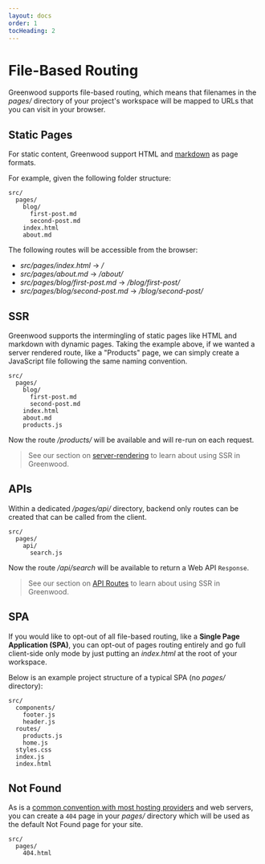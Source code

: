 ```yaml
---
layout: docs
order: 1
tocHeading: 2
---
```


# File-Based Routing

Greenwood supports file-based routing, which means that filenames in the _pages/_ directory of your project's workspace will be mapped to URLs that you can visit in your browser.

## Static Pages

For static content, Greenwood support HTML and [markdown](/docs/resources/markdown/) as page formats.

For example, given the following folder structure:

```shell
src/
  pages/
    blog/
      first-post.md
      second-post.md
    index.html
    about.md
```

The following routes will be accessible from the browser:

- _src/pages/index.html_ -> _/_
- _src/pages/about.md_ -> _/about/_
- _src/pages/blog/first-post.md_ -> _/blog/first-post/_
- _src/pages/blog/second-post.md_ -> _/blog/second-post/_

## SSR

Greenwood supports the intermingling of static pages like HTML and markdown with dynamic pages. Taking the example above, if we wanted a server rendered route, like a "Products" page, we can simply create a JavaScript file following the same naming convention.

```shell
src/
  pages/
    blog/
      first-post.md
      second-post.md
    index.html
    about.md
    products.js
```

Now the route _/products/_ will be available and will re-run on each request.

> See our section on [server-rendering](/docs/pages/server-rendering/) to learn about using SSR in Greenwood.

## APIs

Within a dedicated _/pages/api/_ directory, backend only routes can be created that can be called from the client.

```shell
src/
  pages/
    api/
      search.js
```

Now the route _/api/search_ will be available to return a Web API `Response`.

> See our section on [API Routes](/docs/pages/api-routes/) to learn about using SSR in Greenwood.

## SPA

If you would like to opt-out of all file-based routing, like a **Single Page Application (SPA)**, you can opt-out of pages routing entirely and go full client-side only mode by just putting an _index.html_ at the root of your workspace.

Below is an example project structure of a typical SPA (no _pages/_ directory):

```shell
src/
  components/
    footer.js
    header.js
  routes/
    products.js
    home.js
  styles.css
  index.js
  index.html
```

## Not Found

As is a [common convention with most hosting providers](https://docs.netlify.com/routing/redirects/redirect-options/#custom-404-page-handling) and web servers, you can create a `404` page in your _pages/_ directory which will be used as the default Not Found page for your site.

```shell
src/
  pages/
    404.html
```
